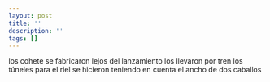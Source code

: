 ```yaml
---
layout: post
title: ''
description: ''
tags: []
---
```


los cohete se fabricaron lejos del lanzamiento
los llevaron por tren
los túneles para el riel se hicieron teniendo en cuenta el ancho de dos caballos
